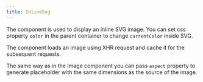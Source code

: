 ```yaml
---
title: InlineSvg
---
```


The component is used to display an inline SVG image. You can set css property
`color` in the parent container to change `currentColor` inside SVG.

The component loads an image using XHR request and cache it for the subsequent
requests.

The same way as in the Image component you can pass `aspect` property to generate
placeholder with the same dimensions as the source of the image.
